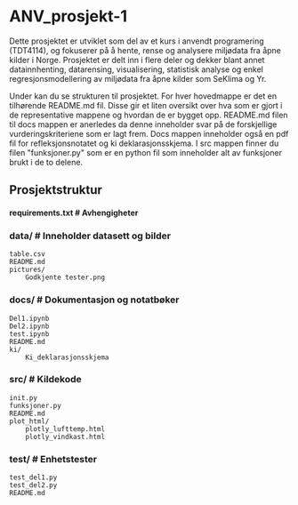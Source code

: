# ANV_prosjekt-1


Dette prosjektet er utviklet som del av et kurs i anvendt programering (TDT4114), og fokuserer på å hente, rense og analysere miljødata fra åpne kilder i Norge. Prosjektet er delt inn i flere deler og dekker blant annet datainnhenting, datarensing, visualisering, statistisk analyse og enkel regresjonsmodellering av miljødata fra åpne kilder som SeKlima og Yr.

Under kan du se strukturen til prosjektet. For hver hovedmappe er det en tilhørende README.md fil. Disse gir et liten oversikt over hva som er gjort i de representative mappene og hvordan de er bygget opp. README.md filen til docs mappen er anerledes da denne inneholder svar på de forskjellige vurderingskriteriene som er lagt frem. Docs mappen inneholder også en pdf fil for refleksjonsnotatet og ki deklarasjonsskjema. I src mappen finner du filen "funksjoner.py" som er en python fil som inneholder alt av funksjoner brukt i de to delene.

##  Prosjektstruktur

#### requirements.txt # Avhengigheter

### data/ # Inneholder datasett og bilder
    table.csv
    README.md
    pictures/
        Godkjente tester.png

### docs/ # Dokumentasjon og notatbøker
    Del1.ipynb
    Del2.ipynb
    test.ipynb
    README.md
    ki/
        Ki_deklarasjonsskjema
### src/ # Kildekode
    init.py
    funksjoner.py
    README.md
    plot_html/
        plotly_lufttemp.html
        plotly_vindkast.html
### test/ # Enhetstester
    test_del1.py
    test_del2.py
    README.md


